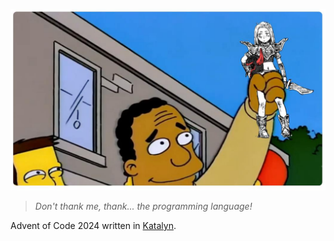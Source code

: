 ![](img.jpg)
>_Don't thank me, thank... the programming language!_

Advent of Code 2024 written in [Katalyn](https://github.com/Lartu/katalyn).
